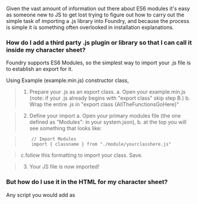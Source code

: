 ---
---
Given the vast amount of information out there about ES6 modules it's easy as someone new to JS to get lost trying to figure out how to carry out the simple task of importing a .js library into Foundry, and because the process is simple it is something often overlooked in installation explanations.

### How do I add a third party .js plugin or library so that I can call it inside my character sheet?
Foundry supports ES6 Modules, so the simplest way to import your .js file is to establish an export for it. 

Using Example (example.min.js) constructor class,

> 1. Prepare your .js as an export class.
> a. Open your example.min.js (note: if your .js already begins with "export class" skip step B.)
> b. Wrap the entire .js in "export class <classname> {AllTheFunctionsGoHere}" 

> 2. Define your import
> a. Open your primary modules file (the one defined as "Modules": in your system.json),
> b. at the top you will see something that looks like:

>         // Import Modules
>         import { classname } from "./module/yourclasshere.js"

> c.follow this formatting to import your class. Save.

> 3. Your JS file is now imported! 

### But how do I use it in the HTML for my character sheet? 

Any script you would add as <script> in your HTML file you can add in the extended Actorsheet .js (by using the function 

> activateListeners(html)
>  {
> your script here
> }

